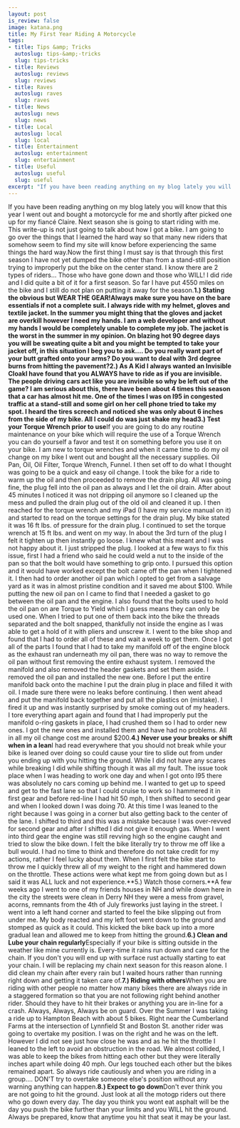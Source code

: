 ```yaml
--- 
layout: post
is_review: false
image: katana.png
title: My First Year Riding A Motorcycle
tags: 
- title: Tips &amp; Tricks
  autoslug: tips-&amp;-tricks
  slug: tips-tricks
- title: Reviews
  autoslug: reviews
  slug: reviews
- title: Raves
  autoslug: raves
  slug: raves
- title: News
  autoslug: news
  slug: news
- title: Local
  autoslug: local
  slug: local
- title: Entertainment
  autoslug: entertainment
  slug: entertainment
- title: Useful
  autoslug: useful
  slug: useful
excerpt: "If you have been reading anything on my blog lately you will know that this year I went out and bought a motorcycle for me and shortly after picked one up for my fianc\xC3\xA9 Claire.  Next season she is going to start riding with me.  This write-up is not just going to talk about how I got a bike."
---
```

If you have been reading anything on my blog lately you will know that this year I went out and bought a motorcycle for me and shortly after picked one up for my fiancé Claire.  Next season she is going to start riding with me.  This write-up is not just going to talk about how I got a bike.  I am going to go over the things that I learned the hard way so that many new riders that somehow seem to find my site will know before experiencing the same things the hard way.Now the first thing I must say is that through this first season I have not yet dumped the bike other than from a stand-still position trying to improperly put the bike on the center stand.  I know there are 2 types of riders... Those who have gone down and those who WILL!  I did ride and I did quite a bit of it for a first season.  So far I have put 4550 miles on the bike and I still do not plan on putting it away for the season.<!--more-->**1.) Stating the obvious but WEAR THE GEAR!**Always make sure you have on the bare essentials if not a complete suit.  I always ride with my helmet, gloves and textile jacket.  In the summer you might thing that the gloves and jacket are overkill however I need my hands.  I am a web developer and without my hands I would be completely unable to complete my job.  The jacket is the worst in the summer in my opinion.  On blazing hot 90 degree days you will be sweating quite a bit and you might be tempted to take your jacket off, in this situation I beg you to ask....  Do you really want part of your butt grafted onto your arms?  Do you want to deal with 3rd degree burns from hitting the pavement?**2.) As A Kid I always wanted an Invisible Cloak**I have found that you ALWAYS have to ride as if you are invisible.  The people driving cars act like you are invisible so why be left out of the game?  I am serious about this, there have been about 4 times this season that a car has almost hit me.  One of the times I was on I95 in congested traffic at a stand-still and some girl on her cell phone tried to take my spot.  I heard the tires screech and noticed she was only about 6 inches from the side of my bike.  All I could do was just shake my head**3.) Test your Torque Wrench prior to use**If you are going to do any routine maintenance on your bike which will require the use of a Torque Wrench you can do yourself a favor and test it on something before you use it on your bike.  I am new to torque wrenches and when it came time to do my oil change on my bike I went out and bought all the necessary supplies.  Oil Pan, Oil, Oil Filter, Torque Wrench, Funnel.  I then set off to do what I thought was going to be a quick and easy oil change.  I took the bike for a ride to warm up the oil and then proceeded to remove the drain plug.  All was going fine, the plug fell into the oil pan as always and I let the oil drain.  After about 45 minutes I noticed it was not dripping oil anymore so I cleaned up the mess and pulled the drain plug out of the old oil and cleaned it up.  I then reached for the torque wrench and my iPad (I have my service manual on it) and started to read on the torque settings for the drain plug.  My bike stated it was 16 ft lbs. of pressure for the drain plug.  I continued to set the torque wrench at 15 ft lbs. and went on my way.  In about the 3rd turn of the plug I felt it tighten up then instantly go loose.  I knew what this meant and I was not happy about it.  I just stripped the plug.  I looked at a few ways to fix this issue, first I had a friend who said he could weld a nut to the inside of the pan so that the bolt would have something to grip onto.  I pursued this option and it would have worked except the bolt came off the pan when I tightened it.  I then had to order another oil pan which I opted to get from a salvage yard as it was in almost pristine condition and it saved me about $100.  While putting the new oil pan on I came to find that I needed a gasket to go between the oil pan and the engine.  I also found that the bolts used to hold the oil pan on are Torque to Yield which I guess means they can only be used one.  When I tried to put one of them back into the bike the threads separated and the bolt snapped, thankfully not inside the engine as I was able to get a hold of it with pliers and unscrew it.  I went to the bike shop and found that I had to order all of these and wait a week to get them.  Once I got all of the parts I found that I had to take my manifold off of the engine block as the exhaust ran underneath my oil pan, there was no way to remove the oil pan without first removing the entire exhaust system.  I removed the manifold and also removed the header gaskets and set them aside.  I removed the oil pan and installed the new one.  Before I put the entire manifold back onto the machine I put the drain plug in place and filled it with oil.  I made sure there were no leaks before continuing.  I then went ahead and put the manifold back together and put all the plastics on (mistake).  I fired it up and was instantly surprised by smoke coming out of my headers.  I tore everything apart again and found that I had improperly put the manifold o-ring gaskets in place, I had crushed them so I had to order new ones.  I got the new ones and installed them and have had no problems.  All in all my oil change cost me around $200.**4.) Never use your breaks or shift when in a lean**I had read everywhere that you should not break while your bike is leaned over doing so could cause your tire to slide out from under you ending up with you hitting the ground.  While I did not have any scares while breaking I did while shifting though it was all my fault.  The issue took place when I was heading to work one day and when I got onto I95 there was absolutely no cars coming up behind me.  I wanted to get up to speed and get to the fast lane so that I could cruise to work so I hammered it in first gear and before red-line I had hit 50 mph, I then shifted to second gear and when I looked down I was doing 70.  At this time I was leaned to the right because I was going in a corner but also getting back to the center of the lane.  I shifted to third and this was a mistake because I was over-revved for second gear and after I shifted I did not give it enough gas.  When I went into third gear the engine was still revving high so the engine caught and tried to slow the bike down.  I felt the bike literally try to throw me off like a bull would.  I had no time to think and therefore do not take credit for my actions, rather I feel lucky about them.  When I first felt the bike start to throw me I quickly threw all of my weight to the right and hammered down on the throttle.  These actions were what kept me from going down but as I said it was ALL luck and not experience.**5.) Watch those corners.**A few weeks ago I went to one of my friends houses in NH and while down here in the city the streets were clean in Derry NH they were a mess from gravel, acorns, remnants from the 4th of July fireworks just laying in the street.  I went into a left hand corner and started to feel the bike slipping out from under me.  My body reacted and my left foot went down to the ground and stomped as quick as it could.  This kicked the bike back up into a more gradual lean and allowed me to keep from hitting the ground.**6.) Clean and Lube your chain regularly**Especially if your bike is sitting outside in the weather like mine currently is.  Every-time it rains run down and care for the chain.  If you don't you will end up with surface rust actually starting to eat your chain.  I will be replacing my chain next season for this reason alone.  I did clean my chain after every rain but I waited hours rather than running right down and getting it taken care of.**7.) Riding with others**When you are riding with other people no matter how many bikes there are always ride in a staggered formation so that you are not following right behind another rider.  Should they have to hit their brakes or anything you are in-line for a crash.  Always, Always, Always be on guard.  Over the Summer I was taking a ride up to Hampton Beach with about 5 bikes.  Right near the Cumberland Farms at the intersection of Lynnfield St and Boston St. another rider was going to overtake my position.  I was on the right and he was on the left.  However I did not see just how close he was and as he hit the throttle I leaned to the left to avoid an obstruction in the road.  We almost collided, I was able to keep the bikes from hitting each other but they were literally inches apart while doing 40 mph.  Our legs touched each other but the bikes remained apart.  So always ride cautiously and when you are riding in a group.... DON'T try to overtake someone else's position without any warning anything can happen.**8.) Expect to go down**Don't ever think you are not going to hit the ground.  Just look at all the motogp riders out there who go down every day.  The day you think you wont eat asphalt will be the day you push the bike further than your limits and you WILL hit the ground.  Always be prepared, know that anytime you hit that seat it may be your last.
